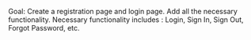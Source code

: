 Goal: Create a registration page and login page. Add all the necessary functionality.
Necessary functionality includes : Login, Sign In, Sign Out, Forgot Password, etc.
